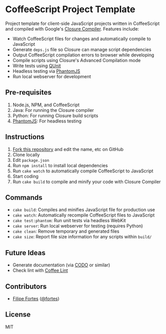 # CoffeeScript Project Template

Project template for client-side JavaScript projects written in CoffeeScript and compiled with Google's [Closure Compiler](http://code.google.com/closure/compiler/). Features include:

* Watch CoffeeScript files for changes and automatically compile to JavaScript
* Generate `deps.js` file so Closure can manage script dependencies
* Output CoffeeScript compilation errors to browser while developing
* Compile scripts using Closure's Advanced Compilation mode
* Write tests using [QUnit](http://docs.jquery.com/QUnit)
* Headless testing via [PhantomJS](http://phantomjs.org/)
* Run local webserver for development

## Pre-requisites

1. Node.js, NPM, and CoffeeScript
2. Java: For running the Closure compiler
3. Python: For running Closure build scripts
4. [PhantomJS](http://phantomjs.org/): For headless testing

## Instructions

1. [Fork this repository](http://help.github.com/fork-a-repo/) and edit the name, etc on GitHub
2. Clone locally
3. Edit `package.json`
4. Run `npm install` to install local dependencies
5. Run `cake watch` to automatically compile CoffeeScript to JavaScript
6. Start coding
7. Run `cake build` to compile and minify your code with Closure Compiler

## Commands

* `cake build`: Compiles and minifies JavaScript file for production use
* `cake watch`: Automatically recompile CoffeeScript files to JavaScript
* `cake test:phantom`: Run unit tests via headless WebKit
* `cake server`: Run local webserver for testing (requires Python)
* `cake clean`: Remove temporary and generated files
* `cake size`: Report file size information for any scripts within `build/`

## Future Ideas

* Generate documentation (via [CODO](http://netzpirat.github.com/codo/) or similar)
* Check lint with [Coffee Lint](http://www.coffeelint.org/)

## Contributors

* [Filipe Fortes](http://www.fortes.com) ([@fortes](http://twitter.com/fortes))

## License

MIT
